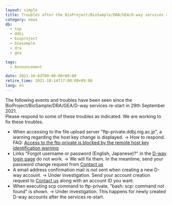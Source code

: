 ```yaml
---
layout: simple
title: Troubles after the BioProject/BioSample/DRA/GEA/D-way services re-start
category: news
db:
  - top
  - ddbj
  - bioproject
  - biosample
  - dra
  - gea

tags:
  - Announcement

date: 2021-10-03T09:00:00+09:00
retire_time: 2021-10-14T17:00:00+09:00
lang: en
---
```


The following events and troubles have been seen since the BioProject/BioSample/DRA/GEA/D-way services re-start in 29th September 2021.    
Please respond to some of these troubles as indicated. We are working to fix these troubles.

* When accessing to the file upload server "ftp-private.ddbj.nig.ac.jp", a warning regarding the host key change is displayed. → How to respond. FAQ: [Access to the ftp-private is blocked by the remote host key identification warning](/faq/en/known-hosts-e.html)    
* Links "Forgot username or password (English, Japanese)?" in the [D-way login page](https://ddbj.nig.ac.jp/D-way/login_form) do not work. → We will fix them. In the meantime, send your password change request from [Contact us](/contact-ddbj-e.html)
* A email address confirmation mail is not sent when creating a new D-way account. → Under investigation. Send your account creation request to [Contact us](/contact-ddbj-e.html) along with an account ID you want.   
* When executing scp command to ftp-private, "bash: scp: command not found" is shown. → Under investigation. This happens for newly created D-way accounts after the services re-start. 

